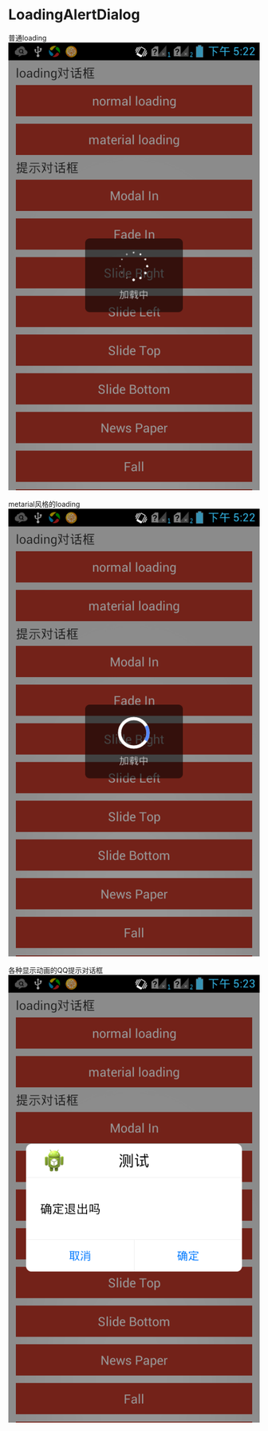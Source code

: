 # LoadingAlertDialog
普通loading
<img src="screenshots/1.png">

metarial风格的loading
<img src="screenshots/2.png">

各种显示动画的QQ提示对话框
<img src="screenshots/3.png">
